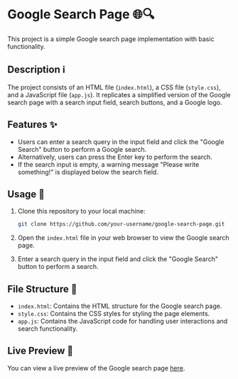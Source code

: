 # Google Search Page 🌐🔍

This project is a simple Google search page implementation with basic functionality.

## Description ℹ️

The project consists of an HTML file (`index.html`), a CSS file (`style.css`), and a JavaScript file (`app.js`). It replicates a simplified version of the Google search page with a search input field, search buttons, and a Google logo.

## Features ✨

- Users can enter a search query in the input field and click the "Google Search" button to perform a Google search.
- Alternatively, users can press the Enter key to perform the search.
- If the search input is empty, a warning message "Please write something!" is displayed below the search field.

## Usage 🚀

1. Clone this repository to your local machine:

    ```bash
    git clone https://github.com/your-username/google-search-page.git
    ```

2. Open the `index.html` file in your web browser to view the Google search page.

3. Enter a search query in the input field and click the "Google Search" button to perform a search.

## File Structure 📁

- `index.html`: Contains the HTML structure for the Google search page.
- `style.css`: Contains the CSS styles for styling the page elements.
- `app.js`: Contains the JavaScript code for handling user interactions and search functionality.

## Live Preview 🌟

You can view a live preview of the Google search page [here]([https://your-live-preview-link](https://google-search-rho.vercel.app/)https://google-search-rho.vercel.app/).

